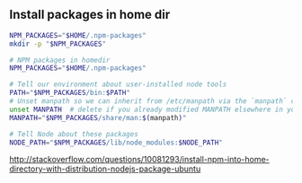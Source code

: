 ## Install packages in home dir

```bash
NPM_PACKAGES="$HOME/.npm-packages"
mkdir -p "$NPM_PACKAGES"

# NPM packages in homedir
NPM_PACKAGES="$HOME/.npm-packages"

# Tell our environment about user-installed node tools
PATH="$NPM_PACKAGES/bin:$PATH"
# Unset manpath so we can inherit from /etc/manpath via the `manpath` command
unset MANPATH  # delete if you already modified MANPATH elsewhere in your configuration
MANPATH="$NPM_PACKAGES/share/man:$(manpath)"

# Tell Node about these packages
NODE_PATH="$NPM_PACKAGES/lib/node_modules:$NODE_PATH"
```

http://stackoverflow.com/questions/10081293/install-npm-into-home-directory-with-distribution-nodejs-package-ubuntu
